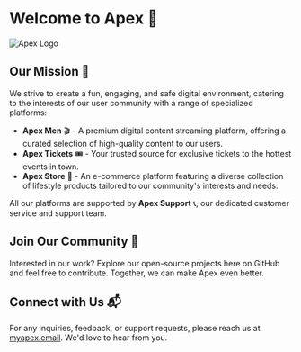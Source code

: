 # Welcome to Apex 👋

![Apex Logo](assets/img/logo-apex.png)

## Our Mission :rocket:

We strive to create a fun, engaging, and safe digital environment, catering to the interests of our user community with a range of specialized platforms:

- **Apex Men** :clapper: - A premium digital content streaming platform, offering a curated selection of high-quality content to our users.
- **Apex Tickets** :tickets: - Your trusted source for exclusive tickets to the hottest events in town.
- **Apex Store** :gift: - An e-commerce platform featuring a diverse collection of lifestyle products tailored to our community's interests and needs.

All our platforms are supported by **Apex Support** :telephone_receiver:, our dedicated customer service and support team.

## Join Our Community :handshake:

Interested in our work? Explore our open-source projects here on GitHub and feel free to contribute. Together, we can make Apex even better.

## Connect with Us :mailbox_with_mail:

For any inquiries, feedback, or support requests, please reach us at [myapex.email](mailto:contact@myapex.email). We'd love to hear from you.

